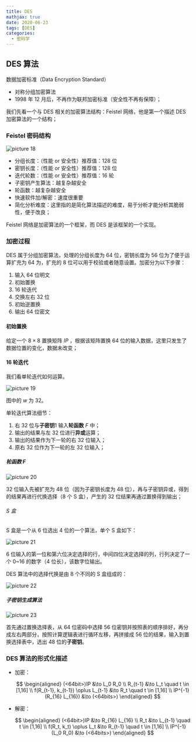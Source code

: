 ```yaml
---
title: DES
mathjax: true
date: 2020-06-23
tags: [DES]
categories:
  - 密码学
---
```


## DES 算法

数据加密标准（Data Encryption Standard）

- 对称分组加密算法
- 1998 年 12 月后，不再作为联邦加密标准（安全性不再有保障）；

我们先看一个与 DES 相关的加密算法结构：Feistel 网络，他是第一个描述 DES 加密算法的一个结构；

### Feistel 密码结构

![picture 18](../../assets/%E5%AF%86%E7%A0%81%E5%AD%A6/DES/0d9a19a91754e1402017955be2a933e8a99ffa5a4d1029cc30ce1e20109f4f44.png)

- 分组长度：（性能 or 安全性）推荐值：128 位
- 密钥长度：（性能 or 安全性）推荐值：128 位
- 迭代轮数：（性能 or 安全性）推荐值：16 轮
- 子密钥产生算法：越复杂越安全
- 轮函数：越复杂越安全
- 快速软件加/解密：速度很重要
- 简化分析难度：这里指的是简化算法描述的难度，易于分析才能分析其脆弱性，便于改良；

Feistel 网络是加密算法的一个框架，而 DES 是该框架的一个实现。

### 加密过程

DES 属于分组加密算法，处理的分组长度为 64 位，密钥长度为 56 位为了便于运算扩充为 64 为，扩充的 8 位可以用于校验或者随意设置。加密分为以下步骤：

1. 输入 64 位明文
2. 初始置换
3. 16 轮迭代
4. 交换左右 32 位
5. 初始逆置换
6. 输出 64 位密文

#### 初始置换

给定一个 $8 \times 8$ 置换矩阵 $IP$ ，根据该矩阵置换 64 位的输入数据，这里只发生了数据位置的变化，数据未改变；

#### 16 轮迭代

我们看单轮迭代如何运算。

![picture 19](../../assets/%E5%AF%86%E7%A0%81%E5%AD%A6/DES/89a7683a4ee52d60a72fa277a5ff08a82a7b27c2595f118364eeebffbb81fd76.png)

图中的 $w$ 为 32。

单轮迭代算法细节：

1. 右 32 位与**子密钥**1 输入**轮函数** $F$ 中；
2. 输出的结果与左 32 位进行**异或**运算；
3. 输出的结果作为下一轮的右 32 位输入；
4. 原右 32 位作为下一轮的左 32 位输入；

##### 轮函数 $F$

![picture 20](../../assets/%E5%AF%86%E7%A0%81%E5%AD%A6/DES/c1b354263132167202b19e2ae70dd089b9a84db2f60d37d72d51d2c83dc6ce04.png)

32 位输入先被扩充为 48 位（因为子密钥长度为 48 位），再与子密钥异或，得到的结果再进行代换选择（8 个 S 盒），产生的 32 位结果再通过置换得到输出；

###### S 盒

S 盒是一个从 6 位选出 4 位的一个算法，单个 S 盒如下：

![picture 21](../../assets/%E5%AF%86%E7%A0%81%E5%AD%A6/DES/f62c043f0c0e43f529b4cd63f9d741dd0d78b622ddb4da13e5e888d4d8aa6422.png)

6 位输入的第一位和第六位决定选择的行，中间四位决定选择的列，行列决定了一个 0~16 的数字（4 位长），该数字位输出。

DES 算法中的选择代换是由 8 个不同的 S 盒组成的：

![picture 22](../../assets/%E5%AF%86%E7%A0%81%E5%AD%A6/DES/01bdec2805bb2817ece7628932abc4aec195638b00b080af71825fb9599cff08.png)

##### 子密钥生成算法

![picture 23](../../assets/%E5%AF%86%E7%A0%81%E5%AD%A6/DES/9369c6a09b83d5ed255c61f9f87ad12f9f4c93b2041f8fb98c2de9b601136b7f.png)

首先通过置换选择表，从 64 位密码中选择 56 位密钥并按照表的顺序排好，再分成左右两部分，按照计算逻辑表进行循环左移，再拼接成 56 位的结果，输入到置换选择表中，选出 48 位的**子密钥**。

### DES 算法的形式化描述

- 加密：

  $$
  \begin{aligned}
  (<64bit>)IP &\to L_0 R_0 \\
  R_{t-1} &\to L_t \quad t \in [1,16] \\
  f(R_{t-1}, k_{t-1}) \oplus L_{t-1} &\to R_t \quad t \in [1,16] \\
  IP^{-1}(R_{16} L_{16}) &\to (<64bits>)
  \end{aligned}
  $$

- 解密：

  $$
  \begin{aligned}
  (<64bit>)IP &\to R_{16} L_{16} \\
  R_t &\to L_{t-1} \quad t \in [1,16] \\
  f(R_t, k_t) \oplus L_t &\to R_{t-1} \quad t \in [1,16] \\
  IP^{-1}(L_0 R_0) &\to (<64bits>)
  \end{aligned}
  $$
